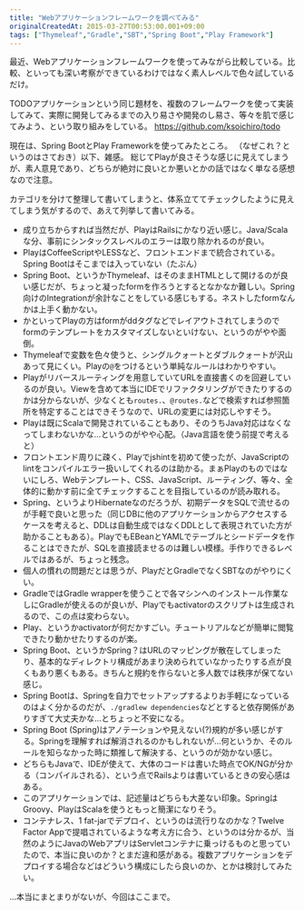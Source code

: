 ```yaml
---
title: "Webアプリケーションフレームワークを調べてみる"
originalCreatedAt: 2015-03-27T00:53:00.001+09:00
tags: ["Thymeleaf","Gradle","SBT","Spring Boot","Play Framework"]
---
```

最近、Webアプリケーションフレームワークを使ってみながら比較している。比較、といっても深い考察ができているわけではなく素人レベルで色々試しているだけ。

TODOアプリケーションという同じ題材を、複数のフレームワークを使って実装してみて、実際に開発してみるまでの入り易さや開発のし易さ、等々を肌で感じてみよう、という取り組みをしている。
https://github.com/ksoichiro/todo

現在は、Spring BootとPlay Frameworkを使ってみたところ。
（なぜこれ？というのはさておき）以下、雑感。
総じてPlayが良さそうな感じに見えてしまうが、素人意見であり、どちらが絶対に良いとか悪いとかの話ではなく単なる感想なので注意。

<!--more-->

カテゴリを分けて整理して書いてしまうと、体系立ててチェックしたように見えてしまう気がするので、あえて列挙して書いてみる。

* 成り立ちからすれば当然だが、PlayはRailsにかなり近い感じ。Java/Scalaな分、事前にシンタックスレベルのエラーは取り除かれるのが良い。
* PlayはCoffeeScriptやLESSなど、フロントエンドまで統合されている。Spring Bootはそこまでは入っていない（たぶん）
* Spring Boot、というかThymeleaf、はそのままHTMLとして開けるのが良い感じだが、ちょっと凝ったformを作ろうとするとなかなか難しい。Spring向けのIntegrationが余計なことをしている感じもする。ネストしたformなんかは上手く動かない。
* かといってPlayの方はformがddタグなどでレイアウトされてしまうのでformのテンプレートをカスタマイズしないといけない、というのがやや面倒。
* Thymeleafで変数を色々使うと、シングルクォートとダブルクォートが沢山あって見にくい。Playの`@`をつけるという単純なルールはわかりやすい。
* Playがリバースルーティングを用意していてURLを直接書くのを回避しているのが良い。Viewを含めて本当にIDEでリファクタリングができたりするのかは分からないが、少なくとも`routes.`、`@routes.`などで検索すれば参照箇所を特定することはできそうなので、URLの変更には対応しやすそう。
* Playは既にScalaで開発されていることもあり、そのうちJava対応はなくなってしまわないかな…というのがやや心配。（Java言語を使う前提で考えると）
* フロントエンド周りに疎く、Playでjshintを初めて使ったが、JavaScriptのlintをコンパイルエラー扱いしてくれるのは助かる。まぁPlayのものではないにしろ、Webテンプレート、CSS、JavaScript、ルーティング、等々、全体的に動かす前に全てチェックすることを目指しているのが読み取れる。
* Spring、というよりHibernateなのだろうが、初期データをSQLで流せるのが手軽で良いと思った（同じDBに他のアプリケーションからアクセスするケースを考えると、DDLは自動生成ではなくDDLとして表現されていた方が助かることもある）。PlayでもEBeanとYAMLでテーブルとシードデータを作ることはできたが、SQLを直接読ませるのは難しい模様。手作りできるレベルではあるが、ちょっと残念。
* 個人の慣れの問題だとは思うが、PlayだとGradleでなくSBTなのがやりにくい。
* GradleではGradle wrapperを使うことで各マシンへのインストール作業なしにGradleが使えるのが良いが、Playでもactivatorのスクリプトは生成されるので、この点は変わらない。
* Play、というかactivatorが何だかすごい。チュートリアルなどが簡単に閲覧できたり動かせたりするのが楽。
* Spring Boot、というかSpring？はURLのマッピングが散在してしまったり、基本的なディレクトリ構成があまり決められていなかったりする点が良くもあり悪くもある。きちんと規約を作らないと多人数では秩序が保てない感じ。
* Spring Bootは、Springを自力でセットアップするよりお手軽になっているのはよく分かるのだが、`./gradlew dependencies`などとすると依存関係がありすぎて大丈夫かな…とちょっと不安になる。
* Spring Boot (Spring)はアノテーションや見えない(?)規約が多い感じがする。Springを理解すれば解消されるのかもしれないが…何というか、そのルールを知らなかった時に類推して解決する、というのが効かない感じ。
* どちらもJavaで、IDEが使えて、大体のコードは書いた時点でOK/NGが分かる（コンパイルされる）、という点でRailsよりは書いているときの安心感はある。
* このアプリケーションでは、記述量はどちらも大差ない印象。SpringはGroovy、PlayはScalaを使うともっと簡潔になりそう。
* コンテナレス、1 fat-jarでデプロイ、というのは流行りなのかな？Twelve Factor Appで提唱されているような考え方に合う、というのは分かるが、当然のようにJavaのWebアプリはServletコンテナに乗っけるものと思っていたので、本当に良いのか？とまだ違和感がある。複数アプリケーションをデプロイする場合などはどういう構成にしたら良いのか、とかは検討してみたい。

…本当にまとまりがないが、今回はここまで。
